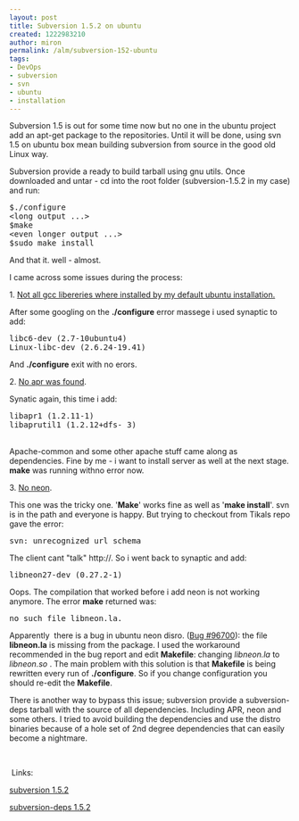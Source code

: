 ```yaml
---
layout: post
title: Subversion 1.5.2 on ubuntu
created: 1222983210
author: miron
permalink: /alm/subversion-152-ubuntu
tags:
- DevOps
- subversion
- svn
- ubuntu
- installation
---
```

<p><span style="display: none;">&nbsp;</span></p><p>Subversion 1.5 is out for some time now but no one in the ubuntu project add an apt-get package to the repositories. Until it will be done, using svn 1.5 on ubuntu box mean building subversion from source in the good old Linux way.</p><p>Subversion provide a ready to build tarball using gnu utils. Once downloaded and untar - cd into the root folder (subversion-1.5.2 in my case) and run:</p><pre>
$./configure
&lt;long output ...&gt;
$make
&lt;even longer output ...&gt;
$sudo make install</pre><p>And that it. well - almost.</p><p>I came across some issues during the process:</p><p>1. <u>Not all gcc libereries where installed by my default ubuntu installation.</u></p><p>After some googling on the <strong>./configure</strong> error massege i used synaptic to add:</p><pre>
libc6-dev (2.7-10ubuntu4)
Linux-libc-dev (2.6.24-19.41)</pre><p>And <strong>./configure</strong> exit with no erors.</p><p>2. <u>No apr was found</u>.</p><p>Synatic again, this time i add:</p><pre>
libapr1 (1.2.11-1)
libaprutil1 (1.2.12+dfs- 3)</pre><p><br />Apache-common and some other apache stuff came along as dependencies. Fine by me - i want to install server as well at the next stage. <strong>make</strong> was running withno error now.</p><p>3. <u>No neon</u>.</p><p>This one was the tricky one. '<strong>Make</strong>' works fine as well as '<strong>make install</strong>'. svn is in the path and everyone is happy. But trying to checkout from Tikals repo gave the error:</p><pre>
svn: unrecognized url schema</pre><p>The client cant &quot;talk&quot; http://. So i went back to synaptic and add:</p><pre>
libneon27-dev (0.27.2-1)</pre><p>Oops. The compilation that worked before i add neon is not working anymore. The error <strong>make</strong> returned was:</p><pre>
no such file libneon.la. 
</pre><p>Apparently&nbsp; there is a bug in ubuntu neon disro. (<a href="https://bugs.launchpad.net/ubuntu/+source/neon26/+bug/96700">Bug #96700</a>): the file <strong>libneon.la</strong> is missing from the package. I used the workaround recommended in the bug report and edit <strong>Makefile</strong>: changing <em>libneon.la</em> to <em>libneon.so</em> . The main problem with this solution is that <strong>Makefile</strong> is being rewritten every run of <strong>./configure</strong>. So if you change configuration you should re-edit the <strong>Makefile</strong>.</p><p>There is another way to bypass this issue; subversion provide a subversion-deps tarball with the source of all dependencies. Including APR, neon and some others. I tried to avoid building the dependencies and use the distro binaries because of a hole set of 2nd degree dependencies that can easily become a nightmare.</p><p>&nbsp;</p><p><span style="display: none;">&nbsp;</span></p><p>&nbsp;Links:</p><p><a href="http://subversion.tigris.org/downloads/subversion-1.5.2.tar.bz2">subversion 1.5.2</a></p><p><a href="http://subversion.tigris.org/downloads/subversion-deps-1.5.2.tar.bz2">subversion-deps 1.5.2</a></p><p>&nbsp;</p>
